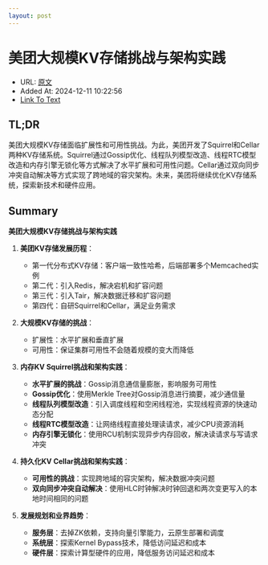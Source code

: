 ```yaml
---
layout: post
---
```

# 美团大规模KV存储挑战与架构实践
- URL: [原文](https://tech.meituan.com/2024/03/15/kv-squirrel-cellar.html)
- Added At: 2024-12-11 10:22:56
- [Link To Text](_posts/2024-12-11-美团技术团队-美团大规模kv存储挑战与架构实践_raw.md)

## TL;DR
美团大规模KV存储面临扩展性和可用性挑战。为此，美团开发了Squirrel和Cellar两种KV存储系统。Squirrel通过Gossip优化、线程队列模型改造、线程RTC模型改造和内存引擎无锁化等方式解决了水平扩展和可用性问题。Cellar通过双向同步冲突自动解决等方式实现了跨地域的容灾架构。未来，美团将继续优化KV存储系统，探索新技术和硬件应用。

## Summary
**美团大规模KV存储挑战与架构实践**

1. **美团KV存储发展历程**：
   - 第一代分布式KV存储：客户端一致性哈希，后端部署多个Memcached实例
   - 第二代：引入Redis，解决宕机和扩容问题
   - 第三代：引入Tair，解决数据迁移和扩容问题
   - 第四代：自研Squirrel和Cellar，满足业务需求

2. **大规模KV存储的挑战**：
   - 扩展性：水平扩展和垂直扩展
   - 可用性：保证集群可用性不会随着规模的变大而降低

3. **内存KV Squirrel挑战和架构实践**：
   - **水平扩展的挑战**：Gossip消息通信量膨胀，影响服务可用性
   - **Gossip优化**：使用Merkle Tree对Gossip消息进行摘要，减少通信量
   - **线程队列模型改造**：引入调度线程和空闲线程池，实现线程资源的快速动态分配
   - **线程RTC模型改造**：让网络线程直接处理读请求，减少CPU资源消耗
   - **内存引擎无锁化**：使用RCU机制实现异步内存回收，解决读请求与写请求冲突

4. **持久化KV Cellar挑战和架构实践**：
   - **可用性的挑战**：实现跨地域的容灾架构，解决数据冲突问题
   - **双向同步冲突自动解决**：使用HLC时钟解决时钟回退和两次变更写入的本地时间相同的问题

5. **发展规划和业界趋势**：
   - **服务层**：去掉ZK依赖，支持向量引擎能力，云原生部署和调度
   - **系统层**：探索Kernel Bypass技术，降低访问延迟和成本
   - **硬件层**：探索计算型硬件的应用，降低服务访问延迟和成本
